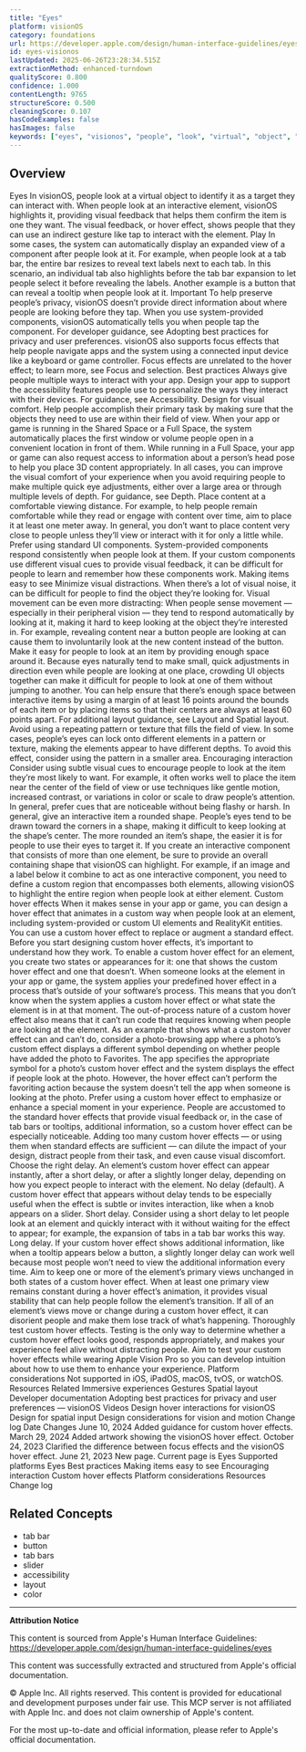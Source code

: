 ```yaml
---
title: "Eyes"
platform: visionOS
category: foundations
url: https://developer.apple.com/design/human-interface-guidelines/eyes
id: eyes-visionos
lastUpdated: 2025-06-26T23:28:34.515Z
extractionMethod: enhanced-turndown
qualityScore: 0.800
confidence: 1.000
contentLength: 9765
structureScore: 0.500
cleaningScore: 0.107
hasCodeExamples: false
hasImages: false
keywords: ["eyes", "visionos", "people", "look", "virtual", "object", "identify", "target", "they", "interact"]
---
```

## Overview

Eyes In visionOS, people look at a virtual object to identify it as a target they can interact with. When people look at an interactive element, visionOS highlights it, providing visual feedback that helps them confirm the item is one they want. The visual feedback, or hover effect, shows people that they can use an indirect gesture like tap to interact with the element. Play In some cases, the system can automatically display an expanded view of a component after people look at it. For example, when people look at a tab bar, the entire bar resizes to reveal text labels next to each tab. In this scenario, an individual tab also highlights before the tab bar expansion to let people select it before revealing the labels. Another example is a button that can reveal a tooltip when people look at it. Important To help preserve people’s privacy, visionOS doesn’t provide direct information about where people are looking before they tap. When you use system-provided components, visionOS automatically tells you when people tap the component. For developer guidance, see Adopting best practices for privacy and user preferences. visionOS also supports focus effects that help people navigate apps and the system using a connected input device like a keyboard or game controller. Focus effects are unrelated to the hover effect; to learn more, see Focus and selection. Best practices Always give people multiple ways to interact with your app. Design your app to support the accessibility features people use to personalize the ways they interact with their devices. For guidance, see Accessibility. Design for visual comfort. Help people accomplish their primary task by making sure that the objects they need to use are within their field of view. When your app or game is running in the Shared Space or a Full Space, the system automatically places the first window or volume people open in a convenient location in front of them. While running in a Full Space, your app or game can also request access to information about a person’s head pose to help you place 3D content appropriately. In all cases, you can improve the visual comfort of your experience when you avoid requiring people to make multiple quick eye adjustments, either over a large area or through multiple levels of depth. For guidance, see Depth. Place content at a comfortable viewing distance. For example, to help people remain comfortable while they read or engage with content over time, aim to place it at least one meter away. In general, you don’t want to place content very close to people unless they’ll view or interact with it for only a little while. Prefer using standard UI components. System-provided components respond consistently when people look at them. If your custom components use different visual cues to provide visual feedback, it can be difficult for people to learn and remember how these components work. Making items easy to see Minimize visual distractions. When there’s a lot of visual noise, it can be difficult for people to find the object they’re looking for. Visual movement can be even more distracting: When people sense movement — especially in their peripheral vision — they tend to respond automatically by looking at it, making it hard to keep looking at the object they’re interested in. For example, revealing content near a button people are looking at can cause them to involuntarily look at the new content instead of the button. Make it easy for people to look at an item by providing enough space around it. Because eyes naturally tend to make small, quick adjustments in direction even while people are looking at one place, crowding UI objects together can make it difficult for people to look at one of them without jumping to another. You can help ensure that there’s enough space between interactive items by using a margin of at least 16 points around the bounds of each item or by placing items so that their centers are always at least 60 points apart. For additional layout guidance, see Layout and Spatial layout. Avoid using a repeating pattern or texture that fills the field of view. In some cases, people’s eyes can lock onto different elements in a pattern or texture, making the elements appear to have different depths. To avoid this effect, consider using the pattern in a smaller area. Encouraging interaction Consider using subtle visual cues to encourage people to look at the item they’re most likely to want. For example, it often works well to place the item near the center of the field of view or use techniques like gentle motion, increased contrast, or variations in color or scale to draw people’s attention. In general, prefer cues that are noticeable without being flashy or harsh. In general, give an interactive item a rounded shape. People’s eyes tend to be drawn toward the corners in a shape, making it difficult to keep looking at the shape’s center. The more rounded an item’s shape, the easier it is for people to use their eyes to target it. If you create an interactive component that consists of more than one element, be sure to provide an overall containing shape that visionOS can highlight. For example, if an image and a label below it combine to act as one interactive component, you need to define a custom region that encompasses both elements, allowing visionOS to highlight the entire region when people look at either element. Custom hover effects When it makes sense in your app or game, you can design a hover effect that animates in a custom way when people look at an element, including system-provided or custom UI elements and RealityKit entities. You can use a custom hover effect to replace or augment a standard effect. Before you start designing custom hover effects, it’s important to understand how they work. To enable a custom hover effect for an element, you create two states or appearances for it: one that shows the custom hover effect and one that doesn’t. When someone looks at the element in your app or game, the system applies your predefined hover effect in a process that’s outside of your software’s process. This means that you don’t know when the system applies a custom hover effect or what state the element is in at that moment. The out-of-process nature of a custom hover effect also means that it can’t run code that requires knowing when people are looking at the element. As an example that shows what a custom hover effect can and can’t do, consider a photo-browsing app where a photo’s custom effect displays a different symbol depending on whether people have added the photo to Favorites. The app specifies the appropriate symbol for a photo’s custom hover effect and the system displays the effect if people look at the photo. However, the hover effect can’t perform the favoriting action because the system doesn’t tell the app when someone is looking at the photo. Prefer using a custom hover effect to emphasize or enhance a special moment in your experience. People are accustomed to the standard hover effects that provide visual feedback or, in the case of tab bars or tooltips, additional information, so a custom hover effect can be especially noticeable. Adding too many custom hover effects — or using them when standard effects are sufficient — can dilute the impact of your design, distract people from their task, and even cause visual discomfort. Choose the right delay. An element’s custom hover effect can appear instantly, after a short delay, or after a slightly longer delay, depending on how you expect people to interact with the element. No delay (default). A custom hover effect that appears without delay tends to be especially useful when the effect is subtle or invites interaction, like when a knob appears on a slider. Short delay. Consider using a short delay to let people look at an element and quickly interact with it without waiting for the effect to appear; for example, the expansion of tabs in a tab bar works this way. Long delay. If your custom hover effect shows additional information, like when a tooltip appears below a button, a slightly longer delay can work well because most people won’t need to view the additional information every time. Aim to keep one or more of the element’s primary views unchanged in both states of a custom hover effect. When at least one primary view remains constant during a hover effect’s animation, it provides visual stability that can help people follow the element’s transition. If all of an element’s views move or change during a custom hover effect, it can disorient people and make them lose track of what’s happening. Thoroughly test custom hover effects. Testing is the only way to determine whether a custom hover effect looks good, responds appropriately, and makes your experience feel alive without distracting people. Aim to test your custom hover effects while wearing Apple Vision Pro so you can develop intuition about how to use them to enhance your experience. Platform considerations Not supported in iOS, iPadOS, macOS, tvOS, or watchOS. Resources Related Immersive experiences Gestures Spatial layout Developer documentation Adopting best practices for privacy and user preferences — visionOS Videos Design hover interactions for visionOS Design for spatial input Design considerations for vision and motion Change log Date Changes June 10, 2024 Added guidance for custom hover effects. March 29, 2024 Added artwork showing the visionOS hover effect. October 24, 2023 Clarified the difference between focus effects and the visionOS hover effect. June 21, 2023 New page. Current page is Eyes Supported platforms Eyes Best practices Making items easy to see Encouraging interaction Custom hover effects Platform considerations Resources Change log

## Related Concepts

- tab bar
- button
- tab bars
- slider
- accessibility
- layout
- color

---

**Attribution Notice**

This content is sourced from Apple's Human Interface Guidelines: https://developer.apple.com/design/human-interface-guidelines/eyes

This content was successfully extracted and structured from Apple's official documentation.

© Apple Inc. All rights reserved. This content is provided for educational and development purposes under fair use. This MCP server is not affiliated with Apple Inc. and does not claim ownership of Apple's content.

For the most up-to-date and official information, please refer to Apple's official documentation.
